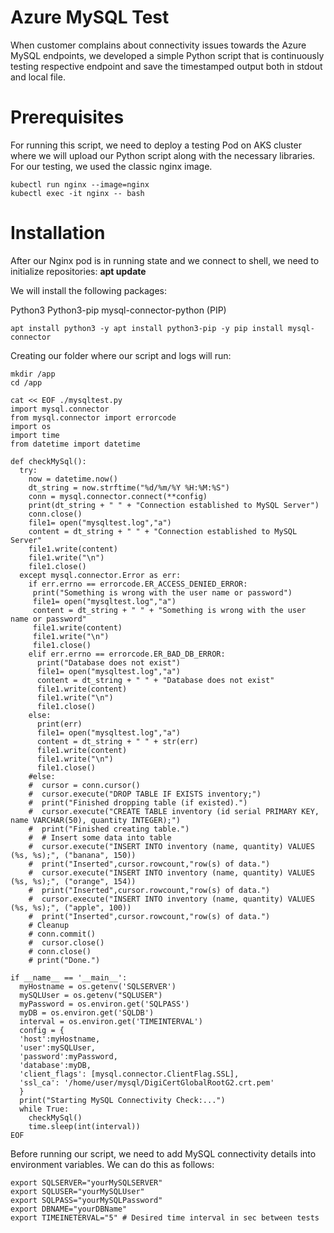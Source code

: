 # Azure MySQL Test

When customer complains about connectivity issues towards the Azure MySQL endpoints, we developed a simple Python script that is continuously testing respective endpoint and save the timestamped output both in stdout and local file.

# Prerequisites

For running this script, we need to deploy a testing Pod on AKS cluster where we will upload our Python script along with the necessary libraries. For our testing, we used the classic nginx image.

```
kubectl run nginx --image=nginx
kubectl exec -it nginx -- bash
```

# Installation

After our Nginx pod is in running state and we connect to shell, we need to initialize repositories:
**apt update**

We will install the following packages:

Python3
Python3-pip
mysql-connector-python (PIP)

```
apt install python3 -y apt install python3-pip -y pip install mysql-connector 
```

Creating our folder where our script and logs will run:

```
mkdir /app
cd /app

cat << EOF ./mysqltest.py
import mysql.connector
from mysql.connector import errorcode
import os
import time
from datetime import datetime

def checkMySql():
  try:
    now = datetime.now()
    dt_string = now.strftime("%d/%m/%Y %H:%M:%S")
    conn = mysql.connector.connect(**config)
    print(dt_string + " " + "Connection established to MySQL Server")
    conn.close()
    file1= open("mysqltest.log","a")
    content = dt_string + " " + "Connection established to MySQL Server"
    file1.write(content)
    file1.write("\n")
    file1.close()
  except mysql.connector.Error as err:
    if err.errno == errorcode.ER_ACCESS_DENIED_ERROR:
     print("Something is wrong with the user name or password")
     file1= open("mysqltest.log","a")
     content = dt_string + " " + "Something is wrong with the user name or password"
     file1.write(content)
     file1.write("\n")
     file1.close()
    elif err.errno == errorcode.ER_BAD_DB_ERROR:
      print("Database does not exist")
      file1= open("mysqltest.log","a")
      content = dt_string + " " + "Database does not exist"
      file1.write(content)
      file1.write("\n")
      file1.close()
    else:
      print(err)
      file1= open("mysqltest.log","a")
      content = dt_string + " " + str(err)
      file1.write(content)
      file1.write("\n")
      file1.close()
    #else:
    #  cursor = conn.cursor()
    #  cursor.execute("DROP TABLE IF EXISTS inventory;")
    #  print("Finished dropping table (if existed).")
    #  cursor.execute("CREATE TABLE inventory (id serial PRIMARY KEY, name VARCHAR(50), quantity INTEGER);")
    #  print("Finished creating table.")
    #  # Insert some data into table
    #  cursor.execute("INSERT INTO inventory (name, quantity) VALUES (%s, %s);", ("banana", 150))
    #  print("Inserted",cursor.rowcount,"row(s) of data.")
    #  cursor.execute("INSERT INTO inventory (name, quantity) VALUES (%s, %s);", ("orange", 154))
    #  print("Inserted",cursor.rowcount,"row(s) of data.")
    #  cursor.execute("INSERT INTO inventory (name, quantity) VALUES (%s, %s);", ("apple", 100))
    #  print("Inserted",cursor.rowcount,"row(s) of data.")
    # Cleanup
    # conn.commit()
    #  cursor.close()
    # conn.close()
    # print("Done.")

if __name__ == '__main__':
  myHostname = os.getenv('SQLSERVER')
  mySQLUser = os.getenv("SQLUSER")
  myPassword = os.environ.get('SQLPASS')
  myDB = os.environ.get('SQLDB')
  interval = os.environ.get('TIMEINTERVAL')
  config = {
  'host':myHostname,
  'user':mySQLUser,
  'password':myPassword,
  'database':myDB,
  'client_flags': [mysql.connector.ClientFlag.SSL],
  'ssl_ca': '/home/user/mysql/DigiCertGlobalRootG2.crt.pem'
  }
  print("Starting MySQL Connectivity Check:...")
  while True:
    checkMySql()
    time.sleep(int(interval))
EOF
```

Before running our script, we need to add MySQL connectivity details into environment variables. We can do this as follows:

```
export SQLSERVER="yourMySQLSERVER"
export SQLUSER="yourMySQLUser"
export SQLPASS="yourMySQLPassword"
export DBNAME="yourDBName"
export TIMEINETERVAL="5" # Desired time interval in sec between tests
```

